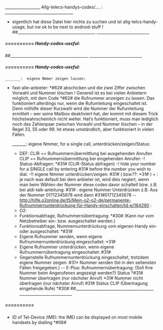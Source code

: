 __________________ Allg-telecs-handys-codes/.... : ___________________________________
- eigentlich hat diese Datei hier nichts zu suchen und ist allg-telcs-handy-usage, but nw ok to be next to android-stuff !
##________________________________________  ___________________________


#####  ==========  Handy-codes-useful:
##________________________________________  ___________________________


#####  ==========  Handy-codes-useful:

	_______:  eigene Nmmer zeigen lassen:
 - fast-alle-anbieter:  *#62# abschicken und die zwei Ziffer zwischen Vorwahl und Nummer löschen !
	Generell ist es bei vielen Anbietern möglich, mit dem Code *#62# die Rufnummer anzeigen zu lassen. Das funktioniert allerdings nur, wenn die Rufumleitung eingeschaltet ist. Denn mithilfe dieser Kurzwahl wird die Nummer der Rufumleitung ermittelt – wer seine Mailbox deaktiviert hat, der kommt mit diesem Trick höchstwahrscheinlich nicht weiter.
	Hat’s funktioniert, muss man lediglich noch das Zahlenpaar zwischen Vorwahl und Nummer löschen – in der Regel 33, 55 oder 99. Ist etwas umständlich, aber funktioniert in vielen Fällen.

	_______:  eigene Nmmer, for a single call, unterdrücken/zeigen/Status:
	- DEF:
		CLIR == Rufnummernübermittlung bei ausgehenden Anrufen
		CLIP == Rufnummernübermittlung bei eingehenden Anrufen
	-! Status-Abfragen:  *#31#	 (CLIR-Status abfragen)
	-! hide your number for a SINGLE call by entering #31# before the number you wish to dial.
	-!! eigene Nmmer unterdrücken/zeigen:   #31# ( bzw.??: *31# ) + <Nummer> : je nach was default bei dem anbieter ist, wird dies negiert, wenn man beim Wählen der Nummer diese codes davor schaltet!
	  bzw. z.B. bei aldi-talk-anleitung:  #31#<Nummer> : eigene Nummer Unterdrücken
	  z.B.  Aus der Nummer 01712345678 wird dann #31#01712345678
	-- http://hilfe.o2online.de/t5/Mein-o2-o2-de/permanente-Rufnummernunterdrückung-für-Handy-einschalten/td-p/164290   :
	- O2:
	- Funktionsabfrage, Rufnummernübertragung:  *#30#  (Kann nur vom Netzbetreiber ein- bzw. ausgeschaltet werden.)
	- Funktionsabfrage, Nummernunterdrückung vom eigenen Handy ein- oder ausgeschaltet: *#31#
	- Eigene Rufnummer senden, wenn eigene Rufnummernunterdrückung eingeschaltet:  *31#
	- Eigene Rufnummer unterdrücken, wenn eigene Rufnummernübertragung eingeschaltet: #31#
	- Gegenstelle Rufnummernunterdrückung eingeschaltet, trotzdem eigene Nummer zeigen: #31* Nummer senden (Ist in den seltensten Fällen freigegeben.)
	-- E-Plus:
	Rufnummernübertragung:
	(Soll Ihre Nummer beim Angerufenen angezeigt werden?)
	Status *#31#
	Nummer übertragen (nur nächster Anruf) *31#
	Nummer nicht übertragen (nur nächster Anruf) #31#
	Status CLIP (Übertragung eingehende Rufe) *#30#
##________________________________________  ___________________________


#####  ==========  
- ID of  Tel-Device /IMEI: the IMEI can be displayed on most mobile handsets by dialling *#06# 
